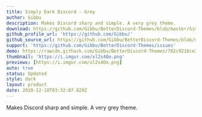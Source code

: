 ```yaml
---
title: Simply Dark Discord - Grey
author: Gibbu
description: Makes Discord sharp and simple. A very grey theme.
download: https://github.com/Gibbu/BetterDiscord-Themes/blob/master/SimplyDarkDiscord/SimplyDarkDiscord-Grey.theme.css
github_profile_url: 'https://github.com/Gibbu/'
github_source_url: https://github.com/Gibbu/BetterDiscord-Themes/blob/master/SimplyDarkDiscord/SimplyDarkDiscord-Grey.theme.css
support: 'https://github.com/Gibbu/BetterDiscord-Themes/issues'
demo: https://rawcdn.githack.com/Gibbu/BetterDiscord-Themes/782c9216ce31b6f65767adc9cfbc6bb0200cc372/SimplyDarkDiscord/SimplyDarkDiscord-Grey.theme.css
thumbnail: 'https://i.imgur.com/xl2s4Oo.png'
previews: [https://i.imgur.com/xl2s4Oo.png]
auto: true
status: Updated
style: dark
layout: product
date: 2018-12-18T03:32:07.829Z
---
```

Makes Discord sharp and simple. A very grey theme.